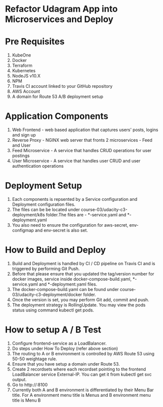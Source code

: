 # Refactor Udagram App into Microservices and Deploy

# Pre Requisites

1. KubeOne
2. Docker
3. Terraform
3. Kubernetes
3. NodeJS v10.X
4. NPM
5. Travis CI account linked to your GitHub repository
6. AWS Account
7. A domain for Route 53 A/B deployment setup

# Application Components

1. Web Frontend - web based application that captures users' posts, logins and sign up
2. Reverse Proxy - NGINX web server that fronts 2 microservices - Feed and User
2. Feed Microservice - A service that handles CRUD operations for user postings
3. User Microservice - A service that handles user CRUD and user authentication operations

# Deployment Setup

1. Each components is repsented by a Service configuration and Deployment configuration files. 
2. The files can be be located under course-03/udacity-c3-deployment/k8s folder.The files are - *-service.yaml and *-deployment.yaml
3. You also need to ensure the configuration for aws-secret, env-configmap and env-secret is also set.


# How to Build and Deploy
1. Build and Deployment is handled by CI / CD pipeline on Travis CI and is triggered by performing Git Push.
2. Before that please ensure that you updated the tag/version number for docker images, service inside docker-compose-build.yaml, *-service.yaml and *-deployment.yaml files.
3. The docker-compose-build.yaml can be found under course-03/udacity-c3-deployment/docker folder.
4. Once the version is set, you may perform Git add, commit and push.
5. The deployment strategy is RollingUpdate. You may view the pods status using command kubectl get pods.

# How to setup A / B Test
1. Configure frontend-service as a LoadBalancer.
2. Do steps under How To Deploy (refer above section)
3. The routing to A or B environment is controlled by AWS Route 53 using 50-50 weightage rule.
4. Ensure that you have setup a domain under Route 53.
5. Create 2 recordsets where each recordset pointing to the frontend LoadBalancer service External-IP. You can get it from kubectl get svc output.
3. Go to http://<your-domain>:8100
4. Currently both A and B environment is differentiated by their Menu Bar title. For A environment menu title is Menus and B environment menu title is Menu B